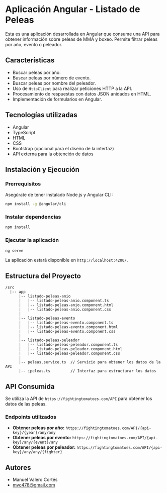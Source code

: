 # Aplicación Angular - Listado de Peleas

Esta es una aplicación desarrollada en Angular que consume una API para obtener información sobre peleas de MMA y boxeo. Permite filtrar peleas por año, evento o peleador.

## Características
- Buscar peleas por año.
- Buscar peleas por número de evento.
- Buscar peleas por nombre del peleador.
- Uso de `HttpClient` para realizar peticiones HTTP a la API.
- Procesamiento de respuestas con datos JSON anidados en HTML.
- Implementación de formularios en Angular.

## Tecnologías utilizadas
- Angular
- TypeScript
- HTML
- CSS
- Bootstrap (opcional para el diseño de la interfaz)
- API externa para la obtención de datos

## Instalación y Ejecución
### Prerrequisitos
Asegúrate de tener instalado Node.js y Angular CLI:
```sh
npm install -g @angular/cli
```

### Instalar dependencias
```sh
npm install
```

### Ejecutar la aplicación
```sh
ng serve
```
La aplicación estará disponible en `http://localhost:4200/`.

## Estructura del Proyecto
```
/src
  |-- app
      |-- listado-peleas-anio
      |   |-- listado-peleas-anio.component.ts
      |   |-- listado-peleas-anio.component.html
      |   |-- listado-peleas-anio.component.css
      |
      |-- listado-peleas-evento
      |   |-- listado-peleas-evento.component.ts
      |   |-- listado-peleas-evento.component.html
      |   |-- listado-peleas-evento.component.css
      |
      |-- listado-peleas-peleador
      |   |-- listado-peleas-peleador.component.ts
      |   |-- listado-peleas-peleador.component.html
      |   |-- listado-peleas-peleador.component.css
      |
      |-- peleas.service.ts  // Servicio para obtener los datos de la API
      |-- ipeleas.ts         // Interfaz para estructurar los datos
```

## API Consumida
Se utiliza la API de `https://fightingtomatoes.com/API` para obtener los datos de las peleas.

### Endpoints utilizados
- **Obtener peleas por año:** `https://fightingtomatoes.com/API/{api-key}/{year}/any/any`
- **Obtener peleas por evento:** `https://fightingtomatoes.com/API/{api-key}/any/{event}/any`
- **Obtener peleas por peleador:** `https://fightingtomatoes.com/API/{api-key}/any/any/{fighter}`

## Autores
- Manuel Valero Cortés
- mvc478@gmail.com


